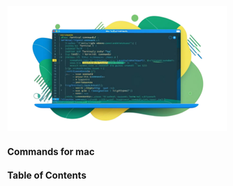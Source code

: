 # ![mac command - 2025 ](/Assets/images/mac-commands-line-b.png)

## Commands for mac

## Table of Contents

